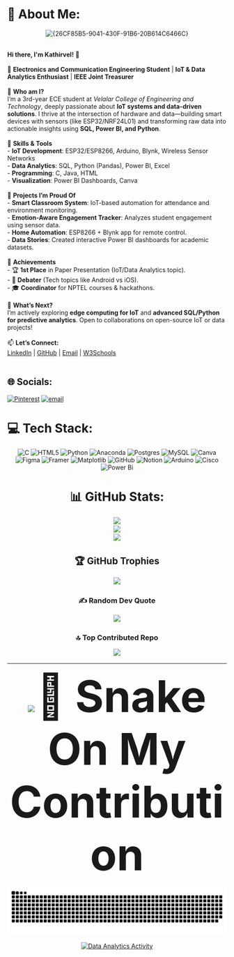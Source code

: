 # 💫 About Me:
<div align="center">
  
![{26CF85B5-9041-430F-91B6-20B614C6466C}](https://github.com/user-attachments/assets/dad5d950-0a52-4c02-a08a-85a4d68f0aaf)
</div>

  <br>**Hi there, I'm Kathirvel!** 👋  <br><br>🚀 **Electronics and Communication Engineering Student** | **IoT & Data Analytics Enthusiast** | **IEEE Joint Treasurer**  <br><br>🔹 **Who am I?**  <br>I’m a 3rd-year ECE student at *Velalar College of Engineering and Technology*, deeply passionate about **IoT systems and data-driven solutions**. I thrive at the intersection of hardware and data—building smart devices with sensors (like ESP32/NRF24L01) and transforming raw data into actionable insights using **SQL, Power BI, and Python**.  <br><br>🔹 **Skills & Tools**  <br>- **IoT Development**: ESP32/ESP8266, Arduino, Blynk, Wireless Sensor Networks  <br>- **Data Analytics**: SQL, Python (Pandas), Power BI, Excel  <br>- **Programming**: C, Java, HTML  <br>- **Visualization**: Power BI Dashboards, Canva  <br><br>🔹 **Projects I’m Proud Of**  <br>- **Smart Classroom System**: IoT-based automation for attendance and environment monitoring.  <br>- **Emotion-Aware Engagement Tracker**: Analyzes student engagement using sensor data.  <br>- **Home Automation**: ESP8266 + Blynk app for remote control.  <br>- **Data Stories**: Created interactive Power BI dashboards for academic datasets.  <br><br>🔹 **Achievements**  <br>- 🏆 **1st Place** in Paper Presentation (IoT/Data Analytics topic).  <br>- 🎤 **Debater** (Tech topics like Android vs iOS).  <br>- 🎓 **Coordinator** for NPTEL courses & hackathons.  <br><br>🔹 **What’s Next?**  <br>I’m actively exploring **edge computing for IoT** and **advanced SQL/Python for predictive analytics**. Open to collaborations on open-source IoT or data projects!  <br><br>📫 **Let’s Connect:**  <br>[LinkedIn](www.linkedin.com/in/kathir-vel-e-66649b293) | [GitHub](https://github.com/KATHIRVEL-E) | [Email](mailto:eshakathirvel@gmail.com) | [W3Schools](https://www.w3profile.com/KineticKathir)  <br><br>
  
## 🌐 Socials:
[![Pinterest](https://img.shields.io/badge/Pinterest-%23E60023.svg?logo=Pinterest&logoColor=white)](https://pinterest.com/Kathirz01) [![email](https://img.shields.io/badge/Email-D14836?logo=gmail&logoColor=white)](mailto:eshakathirvel@gmail.com) 

# 💻 Tech Stack:
<div align="center">
  
![C](https://img.shields.io/badge/c-%2300599C.svg?style=flat-square&logo=c&logoColor=white) ![HTML5](https://img.shields.io/badge/html5-%23E34F26.svg?style=flat-square&logo=html5&logoColor=white) ![Python](https://img.shields.io/badge/python-3670A0?style=flat-square&logo=python&logoColor=ffdd54) ![Anaconda](https://img.shields.io/badge/Anaconda-%2344A833.svg?style=flat-square&logo=anaconda&logoColor=white) ![Postgres](https://img.shields.io/badge/postgres-%23316192.svg?style=flat-square&logo=postgresql&logoColor=white) ![MySQL](https://img.shields.io/badge/mysql-4479A1.svg?style=flat-square&logo=mysql&logoColor=white) ![Canva](https://img.shields.io/badge/Canva-%2300C4CC.svg?style=flat-square&logo=Canva&logoColor=white) ![Figma](https://img.shields.io/badge/figma-%23F24E1E.svg?style=flat-square&logo=figma&logoColor=white) ![Framer](https://img.shields.io/badge/Framer-black?style=flat-square&logo=framer&logoColor=blue) ![Matplotlib](https://img.shields.io/badge/Matplotlib-%23ffffff.svg?style=flat-square&logo=Matplotlib&logoColor=black) ![GitHub](https://img.shields.io/badge/github-%23121011.svg?style=flat-square&logo=github&logoColor=white) ![Notion](https://img.shields.io/badge/Notion-%23000000.svg?style=flat-square&logo=notion&logoColor=white) ![Arduino](https://img.shields.io/badge/-Arduino-00979D?style=flat-square&logo=Arduino&logoColor=white) ![Cisco](https://img.shields.io/badge/cisco-%23049fd9.svg?style=flat-square&logo=cisco&logoColor=black) ![Power Bi](https://img.shields.io/badge/power_bi-F2C811?style=flat-square&logo=powerbi&logoColor=black)
# 📊 GitHub Stats:
<div align="center"><div align="center">
  
![](https://github-readme-stats.vercel.app/api?username=KATHIRVEL-E&theme=radical&hide_border=false&include_all_commits=true&count_private=true)<br/>
![](https://nirzak-streak-stats.vercel.app/?user=KATHIRVEL-E&theme=radical&hide_border=false)<br/>
![](https://github-readme-stats.vercel.app/api/top-langs/?username=KATHIRVEL-E&theme=radical&hide_border=false&include_all_commits=true&count_private=true&layout=compact)

## 🏆 GitHub Trophies
<div align="center">
  
![](https://github-profile-trophy.vercel.app/?username=KATHIRVEL-E&theme=radical&no-frame=false&no-bg=true&margin-w=4)

### ✍️ Random Dev Quote
<div align="center">
  
![](https://quotes-github-readme.vercel.app/api?type=vetical&theme=radical)

### 🔝 Top Contributed Repo
<div align="center">
  
![](https://github-contributor-stats.vercel.app/api?username=KATHIRVEL-E&limit=5&theme=dark&combine_all_yearly_contributions=true)

---
[![](https://visitcount.itsvg.in/api?id=KATHIRVEL-E&icon=8&color=4)](https://visitcount.itsvg.in)
<strong style="font-size: 100px;">🐍 Snake On My Contribution</strong>

 ![snake gif](https://github.com/KATHIRVEL-E/KATHIRVEL-E/blob/output/github-snake-dark.svg)
 </div>
 
 [![Data Analytics Activity](https://github-readme-activity-graph.vercel.app/graph?username=KATHIRVEL-E&theme=github-compact&hide_border=true&area=true&custom_title=My%20Data%20Journey)](https://github.com/KATHIRVEL-E)

